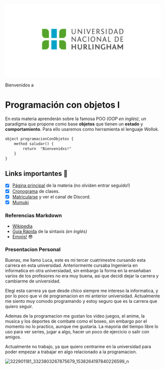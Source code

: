 ![Logo UNAHUR](./assets/UNAHUR.png)

Bienvenidos a
# Programación con objetos I

En esta materia aprenderán sobre la famosa POO _(OOP en inglés)_, un paradigma que propone como base **objetos** que tienen un **estado** y **comportamiento**.
Para ello usaremos como herramienta el lenguaje Wollok.

```wollok
object programacionConObjetos { 
    method saludar() { 
        return  "Bienvenidxs!" 
    }
}
```

## Links importantes :monocle_face:
- [x] [Página principal](https://obj1-unahur.github.io/) de la materia (no olviden entrar seguido!) 
- [x] [Cronograma](https://docs.google.com/spreadsheets/d/1Ik6coqFm2lr2m6EFBGo3Ul4Bi4RPhrrtMQLbK3WcbIQ/edit?usp=sharing) de clases.
- [x] [Matricularse](https://discord.gg/tqyHtPt) y ver el canal de Discord.
- [x] [Mumuki](https://mumuki.io/unahur-obj1)

### Referencias Markdown 
* [Wikipedia](https://es.wikipedia.org/wiki/Markdown)
* [Guía Rápida](https://greg.schueler.us/doc/markdown.txt) de la sintaxis _(en inglés)_
* [Emojis!](https://github.com/ikatyang/emoji-cheat-sheet/blob/master/README.md) :sunglasses:

### Presentacion Personal

Buenas, me llamo Luca, este es mi tercer cuatrimestre cursando esta carrera en esta universidad. Anteriormente cursaba Ingenieria en informatica en otra universiadad, sin embargo la forma en la enseñaban varios de  los profesores no era muy buena, asi que decidi dejar la carrera y cambiarme de universidad.

Elegi esta carrera ya que desde chico siempre me intereso la informatica, y por lo poco que vi de programacion en mi anterior universidad. Actualmente me siento muy comodo programando y estoy seguro que es la carrera que quiero seguir.

Ademas de la programacion me gustan los video juegos, el anime, la musica y los deportes de combate como el boxeo, sin embargo por el momento no lo practico, aunque me gustaria. La mayoria del tiempo libre lo uso para ver series, jugar a algo, hacer un poco de ejercicio o salir con amigos.

Actualmente no trabajo, ya que quiero centrarme en la universidad para poder empezar a trabajar en algo relacionado a la programacion.


![322901181_3323803267875679_1538264197840226599_n](https://github.com/obj1-unahur-2023s2/presentacionpersonal-LucaLaFuente/assets/141644675/3aadbc9d-a192-4ef2-a8c0-5d4cb2aed2a7)

